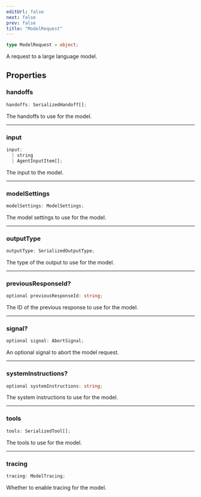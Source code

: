 ```yaml
---
editUrl: false
next: false
prev: false
title: "ModelRequest"
---
```


```ts
type ModelRequest = object;
```

A request to a large language model.

## Properties

### handoffs

```ts
handoffs: SerializedHandoff[];
```

The handoffs to use for the model.

***

### input

```ts
input: 
  | string
  | AgentInputItem[];
```

The input to the model.

***

### modelSettings

```ts
modelSettings: ModelSettings;
```

The model settings to use for the model.

***

### outputType

```ts
outputType: SerializedOutputType;
```

The type of the output to use for the model.

***

### previousResponseId?

```ts
optional previousResponseId: string;
```

The ID of the previous response to use for the model.

***

### signal?

```ts
optional signal: AbortSignal;
```

An optional signal to abort the model request.

***

### systemInstructions?

```ts
optional systemInstructions: string;
```

The system instructions to use for the model.

***

### tools

```ts
tools: SerializedTool[];
```

The tools to use for the model.

***

### tracing

```ts
tracing: ModelTracing;
```

Whether to enable tracing for the model.
